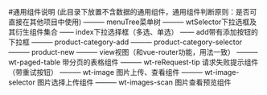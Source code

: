 #通用组件说明 (此目录下放置不含数据的通用组件，通用组件判断原则：是否可直接在其他项目中使用)
——— menuTree菜单树
——— wtSelector下拉选框及其衍生组件集合
	—— index下拉选择框（多选、单选）
	—— add带有添加按钮的下拉框
——— product-category-add 
——— product-category-selector
——— product-new
———	view视图（和vue-router功能，用法一致）
———	wt-paged-table 带分页的表格组件
——— wt-reRequest-tip 请求失败提示组件（带重试按钮）
——— wt-image 图片上传、查看组件
	——— wt-image-selector 图片选择上传组件
	——— wt-images-scan 图片查看预览组件
